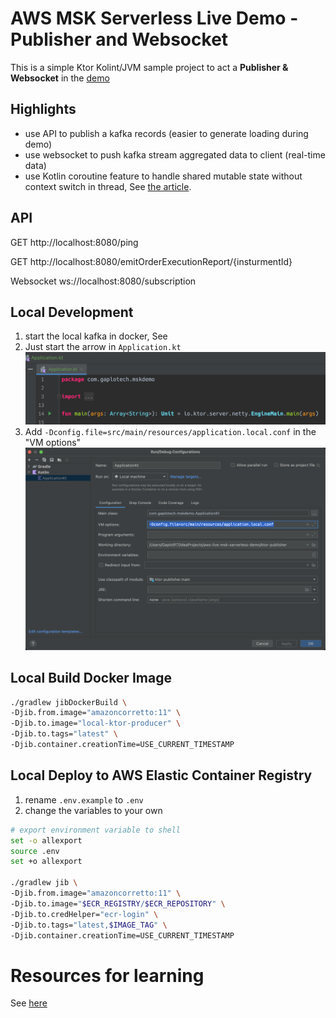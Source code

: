 # AWS MSK Serverless Live Demo - Publisher and Websocket
This is a simple Ktor Kolint/JVM sample project to act a **Publisher & Websocket** in the 
[demo](https://github.com/gaplo917/aws-msk-v2-serverless-demo) 

## Highlights
- use API to publish a kafka records (easier to generate loading during demo)
- use websocket to push kafka stream aggregated data to client (real-time data)
- use Kotlin coroutine feature to handle shared mutable state without context switch in thread, 
See [the article](https://kotlinlang.org/docs/shared-mutable-state-and-concurrency.html#actors).


## API

GET http://localhost:8080/ping

GET http://localhost:8080/emitOrderExecutionReport/{insturmentId}

Websocket ws://localhost:8080/subscription

## Local Development

1. start the local kafka in docker, See 
2. Just start the arrow in `Application.kt`
![](./intelij-ktor-play-button.png)
3. Add `-Dconfig.file=src/main/resources/application.local.conf` in the "VM options"
![](./intelij-ktor-vm-options.png)

## Local Build Docker Image
```bash
./gradlew jibDockerBuild \
-Djib.from.image="amazoncorretto:11" \
-Djib.to.image="local-ktor-producer" \
-Djib.to.tags="latest" \
-Djib.container.creationTime=USE_CURRENT_TIMESTAMP 
```

## Local Deploy to AWS Elastic Container Registry

1. rename `.env.example` to `.env`
2. change the variables to your own

```bash
# export environment variable to shell
set -o allexport
source .env
set +o allexport

./gradlew jib \
-Djib.from.image="amazoncorretto:11" \
-Djib.to.image="$ECR_REGISTRY/$ECR_REPOSITORY" \
-Djib.to.credHelper="ecr-login" \
-Djib.to.tags="latest,$IMAGE_TAG" \
-Djib.container.creationTime=USE_CURRENT_TIMESTAMP
```

# Resources for learning

See [here](https://github.com/gaplo917/aws-msk-v2-serverless-demo)